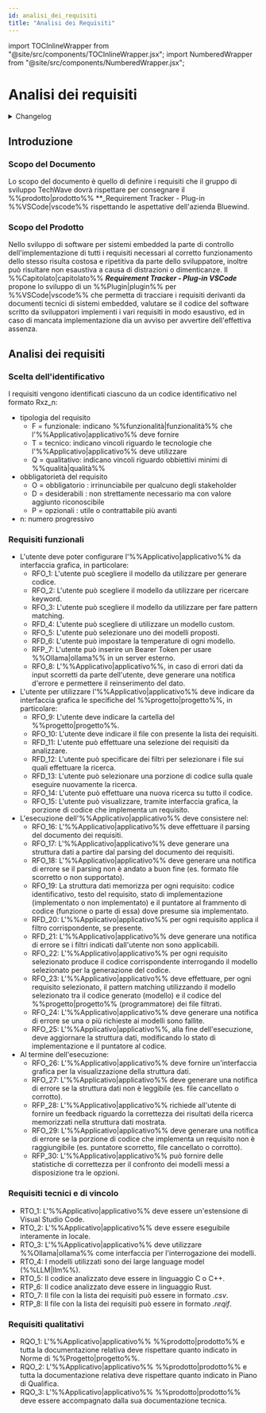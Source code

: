 ```yaml
---
id: analisi_dei_requisiti
title: "Analisi dei Requisiti"
---
```


import TOCInlineWrapper from "@site/src/components/TOCInlineWrapper.jsx";
import NumberedWrapper from "@site/src/components/NumberedWrapper.jsx";

# Analisi dei requisiti

<details>
  <summary>Changelog</summary>

| Data       | Versione | Descrizione                 | Autore       | Data Verifica | Verificatore |
| ---------- | -------- | --------------------------- | ------------ | ------------- | ------------ |
| 10/01/2025 | 2.0.0    | Riscrittura del documento   | Pistori Gaia | 10/01/2025    | Luca Monetti |
| 03/01/2025 | 1.1.0    | Aggiunta termini glossario  | Pistori Gaia | 04/01/2025    | Luca Monetti |
| 13/12/2024 | 1.0.0    | Prima stesura del documento | Pistori Gaia | 13/12/2024    | Luca Monetti |

</details>

<TOCInlineWrapper toc={toc} />
<NumberedWrapper toc={toc}>


## Introduzione

### Scopo del Documento

Lo scopo del documento è quello di definire i requisiti che il gruppo di sviluppo TechWave dovrà rispettare per consegnare il %%prodotto|prodotto%% **_Requirement Tracker - Plug-in %%VSCode|vscode%% rispettando le aspettative dell'azienda Bluewind.

### Scopo del Prodotto

Nello sviluppo di software per sistemi embedded la parte di controllo dell'implementazione di tutti i requisiti necessari al corretto funzionamento dello stesso risulta costosa e ripetitiva da parte dello sviluppatore, inoltre può risultare non esaustiva a causa di distrazioni o dimenticanze. Il %%Capitolato|capitolato%% **_Requirement Tracker - Plug-in VSCode_** propone lo sviluppo di un %%Plugin|plugin%% per %%VSCode|vscode%% che permetta di tracciare i requisiti derivanti da documenti tecnici di sistemi embedded, valutare se il codice del software scritto da sviluppatori implementi i vari requisiti in modo esaustivo, ed in caso di mancata implementazione dia un avviso per avvertire dell'effettiva assenza.

## Analisi dei requisiti

### Scelta dell'identificativo

I requisiti vengono identificati ciascuno da un codice identificativo nel formato Rxz_n:

- tipologia del requisito 
  - F = funzionale: indicano %%funzionalità|funzionalità%% che l'%%Applicativo|applicativo%% deve fornire
  - T = tecnico: indicano vincoli riguardo le tecnologie che l'%%Applicativo|applicativo%% deve utilizzare
  - Q = qualitativo: indicano vincoli riguardo obbiettivi minimi di %%qualità|qualità%%
- obbligatorietà del requisito
  - O = obbligatorio : irrinunciabile per qualcuno degli stakeholder
  - D = desiderabili : non strettamente necessario ma con valore aggiunto riconoscibile
  - P = opzionali : utile o contrattabile più avanti
- n: numero progressivo

### Requisiti funzionali
- L'utente deve poter configurare l'%%Applicativo|applicativo%% da interfaccia grafica, in particolare:
  - RFO_1: L'utente può scegliere il modello da utilizzare per generare codice.
  - RFO_2: L'utente può scegliere il modello da utilizzare per ricercare keyword.
  - RFO_3: L'utente può scegliere il modello da utilizzare per fare pattern matching.
  - RFD_4: L'utente può scegliere di utilizzare un modello custom.
  - RFO_5: L'utente può selezionare uno dei modelli proposti.
  - RFD_6: L'utente può impostare la temperature di ogni modello.
  - RFP_7: L'utente può inserire un Bearer Token per usare %%Ollama|ollama%% in un server esterno.
  - RFO_8: L'%%Applicativo|applicativo%%, in caso di errori dati da input scorretti da parte dell'utente, deve generare una notifica d'errore e permettere il reinserimento del dato.
- L'utente per utilizzare l'%%Applicativo|applicativo%% deve indicare da interfaccia grafica le specifiche del %%progetto|progetto%%, in particolare:
  - RFO_9: L'utente deve indicare la cartella del %%progetto|progetto%%.
  - RFO_10: L'utente deve indicare il file con presente la lista dei requisiti.
  - RFD_11: L'utente può effettuare una selezione dei requisiti da analizzare.
  - RFD_12: L'utente può specificare dei filtri per selezionare i file sui quali effettuare la ricerca.
  - RFD_13: L'utente può selezionare una porzione di codice sulla quale eseguire nuovamente la ricerca.
  - RFO_14: L'utente può effettuare una nuova ricerca su tutto il codice.
  - RFO_15: L'utente può visualizzare, tramite interfaccia grafica, la porzione di codice che implementa un requisito.
- L'esecuzione dell'%%Applicativo|applicativo%% deve consistere nel:
  - RFO_16: L'%%Applicativo|applicativo%% deve effettuare il parsing del documento dei requisiti.
  - RFO_17: L'%%Applicativo|applicativo%% deve generare una struttura dati a partire dal parsing del documento dei requisiti.
  - RFO_18: L'%%Applicativo|applicativo%% deve generare una notifica di errore se il parsing non è andato a buon fine (es. formato file scorretto o non supportato).
  - RFO_19: La struttura dati memorizza per ogni requisito: codice identificativo, testo del requisito, stato di implementazione (implementato o non implementato) e il puntatore al frammento di codice (funzione o parte di essa) dove presume sia implementato.
  - RFD_20: L'%%Applicativo|applicativo%% per ogni requisito applica il filtro corrispondente, se presente.
  - RFD_21: L'%%Applicativo|applicativo%% deve generare una notifica di errore se i filtri indicati dall'utente non sono applicabili.
  - RFO_22: L'%%Applicativo|applicativo%% per ogni requisito selezionato produce il codice corrispondente interrogando il modello selezionato per la generazione del codice.
  - RFO_23: L'%%Applicativo|applicativo%% deve effettuare, per ogni requisito selezionato, il pattern matching utilizzando il modello selezionato tra il codice generato (modello) e il codice del %%progetto|progetto%% (programmatore) dei file filtrati.
  - RFO_24: L'%%Applicativo|applicativo%% deve generare una notifica di errore se una o più richieste ai modelli sono fallite.
  - RFO_25: L'%%Applicativo|applicativo%%, alla fine dell'esecuzione, deve aggiornare la struttura dati, modificando lo stato di implementazione e il puntatore al codice.
- Al termine dell'esecuzione:
  - RFO_26: L'%%Applicativo|applicativo%% deve fornire un'interfaccia grafica per la visualizzazione della struttura dati.
  - RFO_27: L'%%Applicativo|applicativo%% deve generare una notifica di errore se la struttura dati non è leggibile (es. file cancellato o corrotto).
  - RFP_28: L'%%Applicativo|applicativo%% richiede all'utente di fornire un feedback riguardo la correttezza dei risultati della ricerca memorizzati nella struttura dati mostrata.
  - RFO_29: L'%%Applicativo|applicativo%% deve generare una notifica di errore se la porzione di codice che implementa un requisito non è raggiungibile (es. puntatore scorretto, file cancellato o corrotto).
  - RFP_30: L'%%Applicativo|applicativo%% può fornire delle statistiche di correttezza per il confronto dei modelli messi a disposizione tra le opzioni.

### Requisiti tecnici e di vincolo
- RTO_1: L'%%Applicativo|applicativo%% deve essere un'estensione di Visual Studio Code.
- RTO_2: L'%%Applicativo|applicativo%% deve essere eseguibile interamente in locale.
- RTO_3: L'%%Applicativo|applicativo%% deve utilizzare %%Ollama|ollama%% come interfaccia per l'interrogazione dei modelli.
- RTO_4: I modelli utilizzati sono dei large language model (%%LLM|llm%%).
- RTO_5: Il codice analizzato deve essere in linguaggio C o C++.
- RTP_6: Il codice analizzato deve essere in linguaggio Rust.
- RTO_7: Il file con la lista dei requisiti può essere in formato _.csv_.
- RTP_8: Il file con la lista dei requisiti può essere in formato _.reqif_.

### Requisiti qualitativi
- RQO_1: L'%%Applicativo|applicativo%% %%prodotto|prodotto%% e tutta la documentazione relativa deve rispettare quanto indicato in Norme di %%Progetto|progetto%%.
- RQO_2: L'%%Applicativo|applicativo%% %%prodotto|prodotto%% e tutta la documentazione relativa deve rispettare quanto indicato in Piano di Qualifica.
- RQO_3: L'%%Applicativo|applicativo%% %%prodotto|prodotto%% deve essere accompagnato dalla sua documentazione tecnica.

 </NumberedWrapper>
